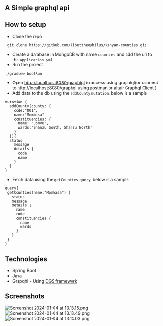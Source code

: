 ## A Simple graphql api

## How to setup

- Clone the repo

```
 git clone https://github.com/kibettheophilus/kenyan-counties.git
```

- Create a database in MongoDB with name `counties` and add the uri to the `application.yml`
- Run the project

```
./gradlew bootRun 
```

- Open [http://localhost:8080/graphiql](http://localhost:8080/graphiql) to access using graphiql(or connect
  to http://localhost:8080/graphql using postman or altair Graphql Client )
- Add data to the db using the `addCounty` `mutation`, below is a sample

```
mutation {
  addCounty(county: {
    code:"001",
    name:"Mombasa"
    constituencies: {
      name: "Jomvu",
      wards:"Shanzu South, Shanzu North"
    }
  }){
  status
    message
    details {
      code
      name
    }
  }
}
```

- Fetch data using the `getCounties` `query`, below is a sample

 ```
query{
  getCounties(name:"Mombasa") {
    status
    message
    details {
      name
      code
      constituencies {
        name
        wards
      }
    }
  }
}
```

## Technologies

- Spring Boot
- Java
- Grapqhl - Using [DGS framework](https://netflix.github.io/dgs/)

## Screenshots

![Screenshot 2024-01-04 at 13.13.15.png](..%2F..%2FDesktop%2FScreenshot%202024-01-04%20at%2013.13.15.png)
![Screenshot 2024-01-04 at 13.13.49.png](..%2F..%2FDesktop%2FScreenshot%202024-01-04%20at%2013.13.49.png)
![Screenshot 2024-01-04 at 13.14.03.png](..%2F..%2FDesktop%2FScreenshot%202024-01-04%20at%2013.14.03.png)